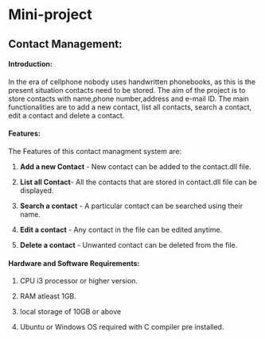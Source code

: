 # Mini-project

## Contact Management:

#### Introduction:
In the era of cellphone nobody uses handwritten phonebooks, as this is the present situation contacts need to be stored.
The aim of the project is to store contacts with name,phone number,address and e-mail ID.
The main functionalities are to add a new contact, list all contacts, search a contact, edit a contact and 
delete a contact.

#### Features:

The Features of this contact managment system are:

1. **Add a new Contact** - New contact can be added to the contact.dll file.

2. **List all Contact**- All the contacts that are stored in contact.dll file can be displayed.

3. **Search a contact** - A particular contact can be searched using their name.

4. **Edit a contact** - Any contact in the file can be edited anytime.

5. **Delete a contact** - Unwanted contact can be deleted from the file.

#### Hardware and Software Requirements:

1. CPU i3 processor or higher version.

2. RAM atleast 1GB.

3. local storage of 10GB or above

4. Ubuntu or Windows OS required with C compiler pre installed.
